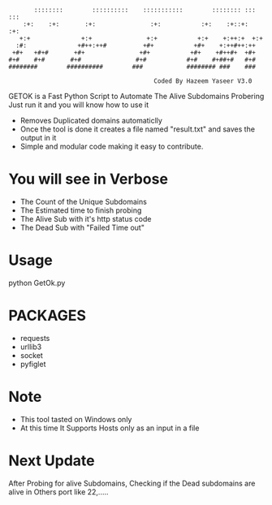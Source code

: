 ```
       ::::::::        ::::::::::    :::::::::::        :::::::: :::    :::
    :+:    :+:       :+:               :+:           :+:    :+::+:   :+:
   +:+              +:+               +:+           +:+    +:++:+  +:+
  :#:              +#++:++#          +#+           +#+    +:++#++:++
 +#+   +#+#       +#+               +#+           +#+    +#++#+  +#+
#+#    #+#       #+#               #+#           #+#    #+##+#   #+#
########        ##########        ###            ######## ###    ###

                                        Coded By Hazeem Yaseer V3.0
```

GETOK is a Fast Python Script to Automate The Alive Subdomains Probering 
Just run it and you will know how to use it 

* Removes Duplicated domains automaticlly
* Once the tool is done it creates a file named "result.txt" and saves the output in it
* Simple and modular code making it easy to contribute.

# You will see in Verbose
* The Count of the Unique Subdomains
* The Estimated time to finish probing
* The Alive Sub with it's http status code
* The Dead Sub with "Failed Time out"


# Usage
python GetOk.py 

# PACKAGES
* requests
* urllib3
* socket
* pyfiglet

# Note 
* This tool tasted on Windows only 
* At this time It Supports Hosts only as an input in a file 

# Next Update 
After Probing for alive Subdomains, Checking if the Dead subdomains are alive in Others port like 22,.....
